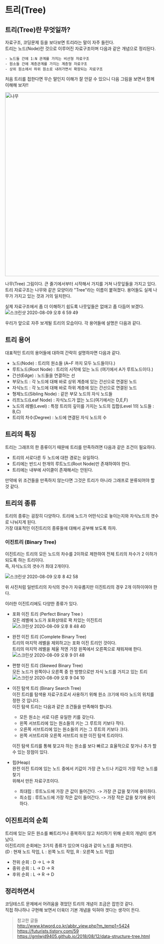# 트리(Tree)

## 트리(Tree)란 무엇일까? 

자료구조, 코딩문제 등을 보다보면 트리라는 말이 자주 들린다.  
트리는 노드(Node)란 것으로 이루어진 자료구조이며 다음과 같은 개념으로 정리된다.  

    - 노드들 간에 1:N 관계를 가지는 비선형 자료구조
    - 원소들 간에 계층관계를 가지는 계층형 자료구조 
    - 상위 원소에서 하위 원소로 내려가면서 확장되는 자료구조

처음 트리를 접한다면 무슨 말인지 이해가 잘 안갈 수 있으니 다음 그림을 보면서 함께 이해해 보자!! 

<img src="https://user-images.githubusercontent.com/44546283/89729490-3dba4a80-da71-11ea-9f3c-86a9fe6bacc9.png" width="600px" height="600px" title="나무" >

나무(Tree) 그림이다. 큰 줄기에서부터 시작해서 가지를 거쳐 나뭇잎들을 가지고 있다.  
트리 자료구조는 나무와 같은 모양이라 "Tree"라는 이름이 붙혀졌다. 용어들도 실제 나무가 가지고 있는 것과 거의 일치한다.  

실제 자료구조에서 좀 더 이해하기 쉽도록 나뭇잎들은 없애고 좀 다듬어 보겠다.  
![스크린샷 2020-08-09 오후 6 59 49](https://user-images.githubusercontent.com/44546283/89729652-b4a41300-da72-11ea-8e27-6c924cb393bd.png)

우리가 앞으로 자주 보게될 트리의 모습이다. 각 용어들에 설명은 다음과 같다.   

## 트리 용어
대표적인 트리의 용어들에 대하여 간략히 설명하자면 다음과 같다. 

- 노드(Node) : 트리의 원소들 (A~F 까지 모두 노드들이다.)   
- 루트노드(Root Node) : 트리의 시작에 있는 노드 (여기에서 A가 루트노드이다.)
- 간선(Edge) : 노드들을 연결하는 선 
- 부모노드 : 각 노드에 대해 바로 상위 계층에 있는 간선으로 연결된 노드
- 자식노드 : 각 노드에 대해 바로 하위 계층에 있는 간선으로 연결된 노드
- 형제노드(Sibling Node) : 같은 부모 노드의 자식 노드들 
- 리프노드(Leaf Node) : 자식노드가 없는 노드(여기에서는 D,E,F)
- 노드의 레벨(Level) : 특정 트리의 깊이를 가지는 노드의 집합(Level 1의 노드들 : B,C)
- 트리의 차수(Degree) : 노드에 연결된 자식 노드의 수


## 트리의 특징 

트리는 그래프의 한 종류이기 때문에 트리를 만족하려면 다음과 같은 조건이 필요하다. 

- 트리의 서로다른 두 노드에 대한 경로는 유일하다. 
- 트리에는 반드시 한개의 루트노드(Root Node)만 존재하여야 한다. 
- 트리에는 내부에 사이클이 존재해서는 안된다.  

만약에 위 조건들을 만족하지 않는다면 그것은 트리가 아니라 그래프로 분류되어야 할 것 같다.  

## 트리의 종류 

트리의 종류는 굉장히 다양하다. 트리에 노드가 어떤식으로 놓이는지와 자식노드의 갯수로 나눠지게 된다.   
가장 대표적인 이진트리의 종류들에 대해서 공부해 보도록 하자.   

### 이진트리  (Binary Tree)

이진트리는 트리의 모든 노드의 차수를 2이하로 제한하여 전체 트리의 차수가 2 이하가 되도록 하는 트리이다.  
즉, 자식노드의 갯수가 최대 2개이다.  

![스크린샷 2020-08-09 오후 8 42 58](https://user-images.githubusercontent.com/44546283/89731305-ef14ac80-da80-11ea-8087-29142810a087.png)

위 사진처럼 일반트리의 자식의 갯수가 자유롭지만 이진트리의 경우 2개 이하이여야 한다.  

이러한 이진트리에도 다양한 종류가 있다.  

- 포화 이진 트리 (Perfect Binary Tree )    
모든 레벨에 노드가 포화상태로 꽉 차있는 이진트리  
![스크린샷 2020-08-09 오후 8 48 40](https://user-images.githubusercontent.com/44546283/89731406-bd501580-da81-11ea-9512-9310de4a5617.png)

- 완전 이진 트리 (Complete Binary Tree)   
트리의 마지막 레벨을 제외하고는 포화 이진 트리인 것이다.    
트리의 마지막 레벨을 체울 적엔 가장 왼쪽에서 오른쪽으로 채워져애 한다.  
![스크린샷 2020-08-09 오후 9 01 48](https://user-images.githubusercontent.com/44546283/89731641-8e3aa380-da83-11ea-9281-e3d86c9af0d9.png)

- 편향 이진 트리 (Skewed Binary Tree)   
모든 노드가 왼쪽이나 오른쪽 중 한 방향으로만 자식 노드를 가지고 있는 트리
![스크린샷 2020-08-09 오후 9 04 10](https://user-images.githubusercontent.com/44546283/89731680-e40f4b80-da83-11ea-9be5-64cd57b7d19d.png)

- 이진 탐색 트리 (Binary Search Tree)   
    이진 트리를 탐색용 자료구조로서 사용하기 위해 원소 크기에 따라 노드의 위치를 정한 것 입니다.  
    이진 탐색 트리는 다음과 같은 조건들을 만족해야 합니다.  
    - 모든 원소는 서로 다른 유일한 키를 갖는다.
    - 왼쪽 서브트리에 있는 원소들의 키는 그 루트의 키보다 작다.  
    - 오른쪽 서브트리에 있는 원소들의 키는 그 루트의 키보다 크다.  
    - 왼쪽 서브트리와 오른쪽 서브트리 또한 이진 탐색 트리이다.  
    
    이진 탐색 트리를 통해 찾고자 하는 원소를 보다 빠르고 효율적으로 찾거나 추가 할 수 있는 장점이 있다.  

- 힙(Heap)   
    완전 이진 트리에 있는 노드 중에서 키값이 가장 큰 노드나 키값이 가장 작은 노드를 찾기  
    위해서 만든 자료구조이다.   
    - 최대힙 : 루트노드에 가장 큰 값이 들어간다.  -> 가장 큰 값을 찾기에 용이하다.  
    - 최소힙 : 루트노드에 가장 작은 값이 들어간다. -> 가장 작은 값을 찾기에 용이하다.  



## 이진트리의 순회   

트리에 있는 모든 원소를 빠트리거나 중복하지 않고 처리하기 위해 순회의 개념이 생겨났다.   
이진트리의 순회에는 3가지 종류가 있으며 다음과 같이 노드를 처리한다.   
(D : 현재 노드 작업, L : 왼쪽 노드 작업, R : 오른쪽 노드 작업)  
- 전위 순회 : D -> L -> R 
- 중위 순회 : L -> D -> R
- 후위 순회 : L -> R -> D


## 정리하면서 

코딩테스트 문제에서 어려움을 겪었던 트리의 개념이 조금은 잡힌것 같다.   
직접 하나하나 구현해 보면서 더욱더 기본 개념을 익혀야 겟다는 생각이 든다.  

> 참고한 글들  
http://www.ktword.co.kr/abbr_view.php?m_temp1=5424   
https://futurists.tistory.com/59   
https://gmlwjd9405.github.io/2018/08/12/data-structure-tree.html   





